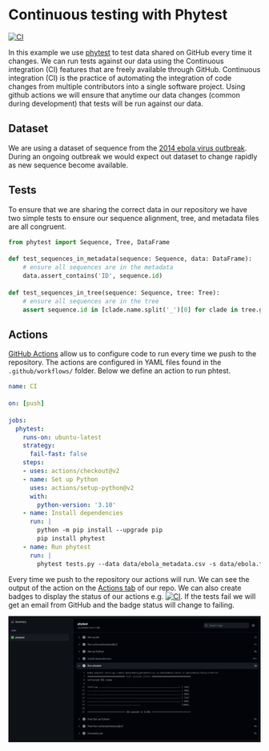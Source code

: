 # Continuous testing with Phytest

[![CI](https://github.com/phytest-devs/phytest-continuous-testing-example/actions/workflows/CI.yaml/badge.svg)](https://github.com/phytest-devs/phytest-continuous-testing-example/actions/workflows/CI.yaml)

In this example we use [phytest](https://github.com/phytest-devs/phytest) to test data shared on GitHub every time it changes. We can run tests against our data using the Continuous integration (CI) features that are freely available through GitHub. Continuous integration (CI) is the practice of automating the integration of code changes from multiple contributors into a single software project. Using github actions we will ensure that anytime our data changes (common during development) that tests will be run against our data.


## Dataset 

We are using a dataset of sequence from the [2014 ebola virus outbreak](). During an ongoing outbreak we would expect out dataset to change rapidly as new sequence become available. 

## Tests

To ensure that we are sharing the correct data in our repository we have two simple tests to ensure our sequence alignment, tree, and metadata files are all congruent. 

```Python
from phytest import Sequence, Tree, DataFrame

def test_sequences_in_metadata(sequence: Sequence, data: DataFrame):
    # ensure all sequences are in the metadata
    data.assert_contains('ID', sequence.id)

def test_sequences_in_tree(sequence: Sequence, tree: Tree):
    # ensure all sequences are in the tree
    assert sequence.id in [clade.name.split('_')[0] for clade in tree.get_terminals()]
```

## Actions

[GitHub Actions](https://github.com/features/actions) allow us to configure code to run every time we push to the repository. The actions are configured in YAML files found in the `.github/workflows/` folder. Below we define an action to run phtest. 

```yaml
name: CI

on: [push]

jobs:
  phytest:
    runs-on: ubuntu-latest
    strategy:
      fail-fast: false
    steps:
    - uses: actions/checkout@v2
    - name: Set up Python
      uses: actions/setup-python@v2
      with:
        python-version: '3.10'
    - name: Install dependencies
      run: |
        python -m pip install --upgrade pip
        pip install phytest
    - name: Run phytest
      run: |
        phytest tests.py --data data/ebola_metadata.csv -s data/ebola.fasta -t data/ebola.fasta.treefile
```

Every time we push to the repository our actions will run. We can see the output of the action on the [Actions tab](https://github.com/phytest-devs/phytest-continuous-testing-example/actions) of our repo. We can also create badges to display the status of our actions e.g. [![CI](https://github.com/phytest-devs/phytest-continuous-testing-example/actions/workflows/CI.yaml/badge.svg)](https://github.com/phytest-devs/phytest-continuous-testing-example/actions/workflows/CI.yaml). If the tests fail we will get an email from GitHub and the badge status will change to failing. 

![](images/actions.png)
